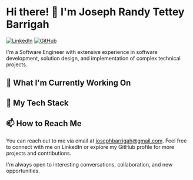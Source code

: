 # Hi there! 👋 I'm Joseph Randy Tettey Barrigah

[![LinkedIn](https://img.shields.io/badge/LinkedIn-Connect-blue?style=flat&logo=linkedin)](https://www.linkedin.com/in/josephbarrigah)
[![GitHub](https://img.shields.io/badge/GitHub-Follow-black?style=flat&logo=github)](https://github.com/AzozoCode)

I'm a Software Engineer with extensive experience in software development, solution design, and implementation of complex technical projects. 

## 🔭 What I'm Currently Working On

<!-- - [Pharmacy Management System](https://github.com/AzozoCode/pharmacy-management-system): A fully functional pharmacy management system developed using VB.NET.
- [ERP System](https://github.com/AzozoCode/erp-system): A comprehensive Enterprise Resource Planning (ERP) system built with C#/.NET, React, TypeScript, and Tailwind. -->

<!-- ## 🌱 What I'm Currently Learning

I'm currently focused on improving my skills in:

- CQRS (Command Query Responsibility Segregation) design pattern.
- MVC (Model-View-Controller) architectural pattern.

## 💼 My  Experience

- Work as part of an agile team to deliver projects that meet requirements.
- Develop industry-standard REST APIs using C#/ASP.NET Core, MySQL, and JWT that are efficient and adaptive to changes in requirements.
- Coordinate with QA testers for end-to-end unit testing and post-production testing.
- Designed and implemented a fully functional pharmacy and school management system using VB.NET.
- Developed new features for the pharmacy management system application.
- Developed a fully functional ERP (Enterprise Resource Planning) system using C#/.NET, React, TypeScript, and Tailwind.
- Work with Git, including branching and merging strategies.
 -->
<!-- **Software Developer, Freelance** _(Sep 14, 2020 - Present)_

- Built websites and web applications for institutions and startups, ensuring client satisfaction and meeting requirements. -->

## 🚀 My Tech Stack

<!-- Here are some of the technologies and tools I work with:

 -Programming languages: C#, VB.NET, JavaScript
- Frameworks and libraries: ASP.NET Core, React
- Databases: MySQL, MS SQL,MONG0DB
- Design Patterns: CQRS, MVC
- API Specs: REST
- Continuous Integration: GitHub Actions
 -->
## 📫 How to Reach Me

You can reach out to me via email at josephbarrigah@gmail.com. Feel free to connect with me on LinkedIn or explore my GitHub profile for more projects and contributions.

I'm always open to interesting conversations, collaboration, and new opportunities.
 
